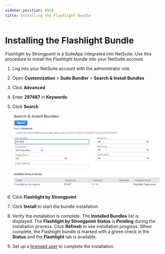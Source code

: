```yaml
---
sidebar_position: 6919
title: Installing the Flashlight Bundle
---
```


# Installing the Flashlight Bundle

Flashlight by Strongpoint is a SuiteApp integrated into NetSuite. Use this procedure to install the Flashlight bundle into your NetSuite account.

1. Log into your NetSuite account with the administrator role.
2. Open **Customization** > **Suite Bundler** > **Search & Install Bundles**
3. Click **Advanced**
4. Enter **297487** in **Keywords**
5. Click **Search**

   ![](../../../../static/images/StrongpointNetSuiteFlashlight/Content/Resources/Images/AdvancedInstall_800x411.png)
6. Click **Flashlight by Strongpoint**
7. Click **Install** to start the bundle installation.
8. Verify the installation is complete. The **Installed Bundles** list is displayed. The **Flashlight by Strongpoint Status** is **Pending** during the installation process. Click **Refresh** to see installation progress. When complete, the Flashlight bundle is marked with a green check in the **Status** and the **Flashlight** tab is available.
9. Set up a [licensed user](setting_up_licensed_user "Open Setting Up a Licensed User topic") to complete the installation.